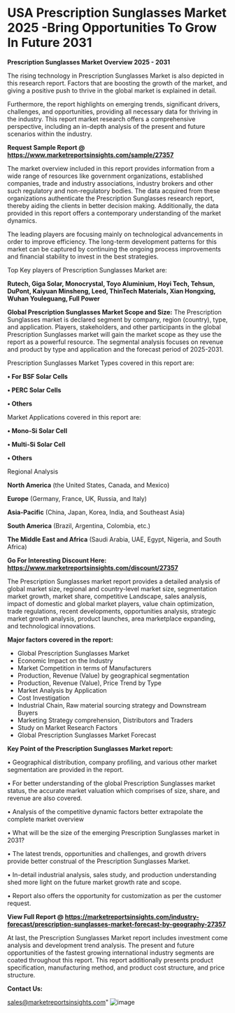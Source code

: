 # USA Prescription Sunglasses Market 2025 -Bring Opportunities To Grow In Future 2031

<Strong> Prescription Sunglasses Market Overview 2025 - 2031</strong>

The rising technology in Prescription Sunglasses Market is also depicted in this research report. Factors that are boosting the growth of the market, and giving a positive push to thrive in the global market is explained in detail.

Furthermore, the report highlights on emerging trends, significant drivers, challenges, and opportunities, providing all necessary data for thriving in the industry. This report market research offers a comprehensive perspective, including an in-depth analysis of the present and future scenarios within the industry.

<strong>Request Sample Report @ <a href=https://www.marketreportsinsights.com/sample/27357>https://www.marketreportsinsights.com/sample/27357</a></strong>

The market overview included in this report provides information from a wide range of resources like government organizations, established companies, trade and industry associations, industry brokers and other such regulatory and non-regulatory bodies. The data acquired from these organizations authenticate the Prescription Sunglasses research report, thereby aiding the clients in better decision making. Additionally, the data provided in this report offers a contemporary understanding of the market dynamics.

The leading players are focusing mainly on technological advancements in order to improve efficiency. The long-term development patterns for this market can be captured by continuing the ongoing process improvements and financial stability to invest in the best strategies.

Top Key players of Prescription Sunglasses Market are:

<strong>Rutech, Giga Solar, Monocrystal, Toyo Aluminium, Hoyi Tech, Tehsun, DuPont, Kaiyuan Minsheng, Leed, ThinTech Materials, Xian Hongxing, Wuhan Youleguang, Full Power</strong>

<strong><b>Global Prescription Sunglasses Market Scope and Size:</b></strong>
The Prescription Sunglasses market is declared segment by company, region (country), type, and application. Players, stakeholders, and other participants in the global Prescription Sunglasses market will gain the market scope as they use the report as a powerful resource. The segmental analysis focuses on revenue and product by type and application and the forecast period of 2025-2031.

Prescription Sunglasses Market Types covered in this report are:

<strong>• For BSF Solar Cells

• PERC Solar Cells

• Others</strong>

Market Applications covered in this report are:

<strong>• Mono-Si Solar Cell

• Multi-Si Solar Cell

• Others</strong> 

Regional Analysis

<strong>North America</strong> (the United States, Canada, and Mexico)

<strong>Europe</strong> (Germany, France, UK, Russia, and Italy)

<strong>Asia-Pacific</strong> (China, Japan, Korea, India, and Southeast Asia)

<strong>South America</strong> (Brazil, Argentina, Colombia, etc.)

<strong>The Middle East and Africa</strong> (Saudi Arabia, UAE, Egypt, Nigeria, and South Africa)

<strong>Go For Interesting Discount Here: <a href=https://www.marketreportsinsights.com/discount/27357>https://www.marketreportsinsights.com/discount/27357</a></strong>

The Prescription Sunglasses market report provides a detailed analysis of global market size, regional and country-level market size, segmentation market growth, market share, competitive Landscape, sales analysis, impact of domestic and global market players, value chain optimization, trade regulations, recent developments, opportunities analysis, strategic market growth analysis, product launches, area marketplace expanding, and technological innovations.

<strong><b>Major factors covered in the report:</b></strong>
<ul>
  <li>Global Prescription Sunglasses Market </li>
  <li>Economic Impact on the Industry</li>
  <li>Market Competition in terms of Manufacturers</li>
  <li>Production, Revenue (Value) by geographical segmentation</li>
  <li>Production, Revenue (Value), Price Trend by Type</li>
  <li>Market Analysis by Application</li>
  <li>Cost Investigation</li>
  <li>Industrial Chain, Raw material sourcing strategy and Downstream Buyers</li>
  <li>Marketing Strategy comprehension, Distributors and Traders</li>
  <li>Study on Market Research Factors</li>
  <li>Global Prescription Sunglasses Market Forecast</li>
</ul>

<strong><b>Key Point of the Prescription Sunglasses Market report:</b></strong>

• Geographical distribution, company profiling, and various other market segmentation are provided in the report.

• For better understanding of the global Prescription Sunglasses market status, the accurate market valuation which comprises of size, share, and revenue are also covered.

• Analysis of the competitive dynamic factors better extrapolate the complete market overview

• What will be the size of the emerging Prescription Sunglasses market in 2031?

• The latest trends, opportunities and challenges, and growth drivers provide better construal of the Prescription Sunglasses Market.

• In-detail industrial analysis, sales study, and production understanding shed more light on the future market growth rate and scope.

• Report also offers the opportunity for customization as per the customer request.

<strong><b>View Full Report @ <a href=https://marketreportsinsights.com/industry-forecast/prescription-sunglasses-market-forecast-by-geography-27357>https://marketreportsinsights.com/industry-forecast/prescription-sunglasses-market-forecast-by-geography-27357</a></b></strong>


At last, the Prescription Sunglasses Market report includes investment come analysis and development trend analysis. The present and future opportunities of the fastest growing international industry segments are coated throughout this report. This report additionally presents product specification, manufacturing method, and product cost structure, and price structure.

<strong>Contact Us:</strong>

sales@marketreportsinsights.com"
![image](https://github.com/user-attachments/assets/5f5787c0-193f-41d8-b1dc-89638925fca7)
